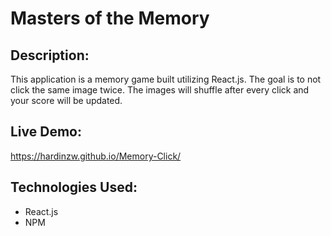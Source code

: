 # Masters of the Memory
## Description:
This application is a memory game built utilizing React.js. The goal is to not click the same image twice. The images will shuffle after every click and your score will be updated.

## Live Demo:
https://hardinzw.github.io/Memory-Click/

## Technologies Used:
* React.js
* NPM

